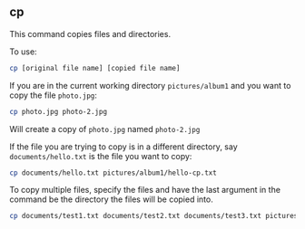## cp
This command copies files and directories.

To use:

```bash
cp [original file name] [copied file name]
```

If you are in the current working directory `pictures/album1` and you want to copy the file `photo.jpg`:

```bash
cp photo.jpg photo-2.jpg
```
    
Will create a copy of `photo.jpg` named `photo-2.jpg`

If the file you are trying to copy is in a different directory, say `documents/hello.txt` is the file you want to copy:

```bash
cp documents/hello.txt pictures/album1/hello-cp.txt
```

To copy multiple files, specify the files and have the last argument in the command be the directory the files will be copied into.

```bash
cp documents/test1.txt documents/test2.txt documents/test3.txt pictures/album1
```